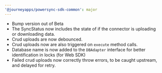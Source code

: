 ```yaml
---
'@journeyapps/powersync-sdk-common': major
---
```


- Bump version out of Beta
- The SyncStatus now includes the state of if the connector is uploading or downloading data.
- Crud uploads are now debounced.
- Crud uploads now are also triggered on `execute` method calls.
- Database name is now added to the `DBAdapter` interface for better identification in locks (for Web SDK)
- Failed crud uploads now correctly throw errors, to be caught upstream, and delayed for retry.